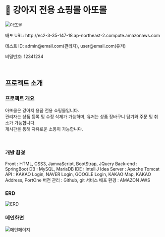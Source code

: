 <h1 class="Title">🐶 강아지 전용 쇼핑몰 아또몰</h1>

![아또몰](https://github.com/jaehoon1222/ADDOMall/assets/148930608/f13bdbc7-eb30-4daa-8ff1-a677d7846749)
<div>
  <p>배포 URL: http://ec2-3-35-147-18.ap-northeast-2.compute.amazonaws.com</p>
  <p>테스트 ID: admin@email.com(관리자), user@email.com(유저)</p>
  <p>비밀번호: 12341234</p>
</div>
  <br>
  <h2 class="subTitle">프로젝트 소개</h2>
 <h3>프로젝트 개요</h3>
  <p>아또몰은 강아지 용품 전용 쇼핑몰입니다.
  <br>관리자는 상품 등록 및 수정 삭제가 가능하며, 유저는 상품 장바구니 담기와 주문 및 취소가 가능합니다.
  <br>게시판을 통해 자유로운 소통이 가능합니다.</p>
   <br>
 </h3>
 <h3>개발 환경</h3>
  Front : HTML, CSS3, JamvaScript, BootStrap, JQuery 
  Back-end : SpringBoot
  DB : MySQL, MariaDB
  IDE : IntelliJ Idea
  Server : Apache Tomcat
  API : KAKAO Login, NAVER Login, GOOGLE Login, KAKAO Map, KAKAO Address, PortOne
  버전 관리 : Github, git
  서비스 배포 환경 : AMAZON AWS
<br>

<h3>ERD</h3>

![ERD](https://github.com/jaehoon1222/ADDOMall/assets/148930608/3755ac6e-6fb3-4183-9aaf-94e56982f5ea)
<br>
<h3>메인화면</h3>

![메인페이지](https://github.com/jaehoon1222/ADDOMall/assets/148930608/f6ba8c44-9453-4b0a-9c57-a16baccecf8d)
